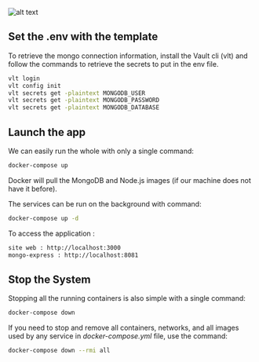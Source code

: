 ![alt text](https://github.com/Mat0108/PoSkin/blob/master/Front/public/favicon.ico?raw=true)

## Set the .env with the template

To retrieve the mongo connection information, install the Vault cli (vlt) and follow the commands to retrieve the secrets to put in the env file.
```bash
vlt login
vlt config init
vlt secrets get -plaintext MONGODB_USER
vlt secrets get -plaintext MONGODB_PASSWORD
vlt secrets get -plaintext MONGODB_DATABASE


```
## Launch the app
We can easily run the whole with only a single command:
```bash
docker-compose up
```

Docker will pull the MongoDB and Node.js images (if our machine does not have it before).

The services can be run on the background with command:
```bash
docker-compose up -d
```

To access the application :

```bash
site web : http://localhost:3000 
mongo-express : http://localhost:8081
```


## Stop the System
Stopping all the running containers is also simple with a single command:
```bash
docker-compose down
```

If you need to stop and remove all containers, networks, and all images used by any service in <em>docker-compose.yml</em> file, use the command:
```bash
docker-compose down --rmi all
```

